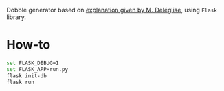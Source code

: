 Dobble generator based on [explanation given by M. Deléglise](http://math.univ-lyon1.fr/~deleglis/PDF/dobble.pdf), using `Flask` library.

# How-to

```bash
set FLASK_DEBUG=1
set FLASK_APP=run.py
flask init-db
flask run
```
